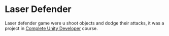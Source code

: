 # Laser Defender

Laser defender game were u shoot objects and dodge their attacks, it was a project in [Complete Unity Developer](http://gdev.tv/cudgithub) course.
